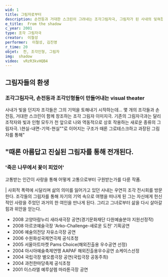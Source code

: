 ```yaml
---
wid: 1
title: 그림자로부터
description: 손전등과 거대한 스크린이 그려내는 조각그림자극, 그림자가 된 사내의 잊혀졌던 사랑 이야기
e_title:  From the shadow
c_year: 2001
type: 조각 그림자극
creator:  이철성
performer:  이철성, 김진영
r_time: 20
objet:  천, 조각인형, 그림자
img:  shadow
video:  vRzR3kvHQB4
---
```


## 그림자들의 환생

### 조각그림자극, 손전등과 조각인형들이 만들어내는 visual theater

사내가 빛을 던지자 조각들은 그의 기억을 토해내기 시작하는데...
몇 개의 조각들과 손전등, 거대한 스크린이 함께 창조하는 조각 그림자 이미지극. 기존의 그림자극과는 달리 조작자와 빛과 인형 모두가 천 앞으로 나와 역동적으로 상호 작용하는 새로운 종류의 그림자극. \현실-내면-기억-현실\""로 이어지는 구조가 때론 그로테스크하고 과장된 그림자를 통해"


## "때론 아름답고 진실된 그림자를 통해 전개된다.

### '죽은 나무에서 꽃이 피었어'

고통받는 인간이 사랑을 통해 어떻게 고통으로부터 구원받는가를 다룬 작품.

| 사회적 폭력에 시달리며 삶의 의미를 잃어가고 있던 사내는 우연히 조각 전시회를 방문한다. 조각들의 그림자를 통해 자기의 기억 속으로 여행을 떠나게 된 그는 자신에게 헌신적인 사랑을 주었던 과거의 한 여인을 만나게 된다. 그리고 그녀로부터 삶을 다시 살아갈 힘과 위안을 얻는다.


- 2008 고양아람누리 새라새극장 공연(경기문화재단 다원예술분야 지원선정작)
- 2008 아르코예술극장 ‘Arko-Challenge-새로운 도전’ 기획공연
- 2006 예술의전당 자유소극장 공연
- 2006 수원화성국제연극제 공식초청
- 2005 서울아트마켓 Pams Choice(해외진출용 우수공연 선정)
- 2004 아시아예술축제연맹 AAPAF 해외진출용우수공연 쇼케이스선정
- 2004 국립극장 별오름극장 공연(국립극장 공동주최)
- 2004 과천한마당축제 공식초청
- 2001 이스라엘 예루살렘 마라톤극장 공연
